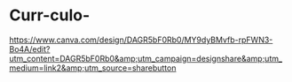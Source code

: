 # Curr-culo-
https://www.canva.com/design/DAGR5bF0Rb0/MY9dyBMvfb-rpFWN3-Bo4A/edit?utm_content=DAGR5bF0Rb0&amp;utm_campaign=designshare&amp;utm_medium=link2&amp;utm_source=sharebutton
